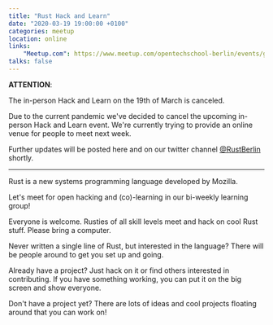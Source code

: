 ```yaml
---
title: "Rust Hack and Learn"
date: "2020-03-19 19:00:00 +0100"
categories: meetup
location: online
links:
    "Meetup.com": https://www.meetup.com/opentechschool-berlin/events/gztznrybcfbzb
talks: false
---
```


**ATTENTION**:

The in-person Hack and Learn on the 19th of March is canceled.

Due to the current pandemic we've decided to cancel the upcoming in-person Hack and Learn event.
We're currently trying to provide an online venue for people to meet next week.

Further updates will be posted here and on our twitter channel [@RustBerlin](https://twitter.com/RustBerlin) shortly.

---

Rust is a new systems programming language developed by Mozilla.

Let's meet for open hacking and (co)-learning in our bi-weekly learning group!

Everyone is welcome. Rusties of all skill levels meet and hack on cool Rust stuff. Please bring a computer.

Never written a single line of Rust, but interested in the language? There will be people around to get you set up and going.

Already have a project? Just hack on it or find others interested in contributing. If you have something working, you can put it on the big screen and show everyone.

Don't have a project yet? There are lots of ideas and cool projects floating around that you can work on!
